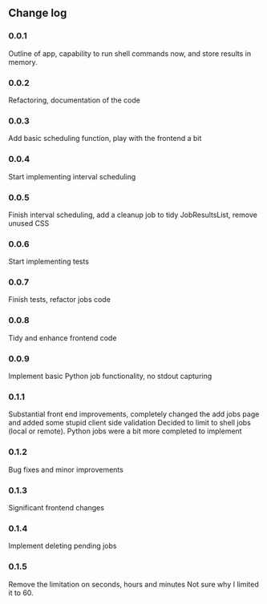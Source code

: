 ## Change log
### 0.0.1
Outline of app, capability to run shell commands now, and store results in memory.

### 0.0.2
Refactoring, documentation of the code 

### 0.0.3
Add basic scheduling function, play with the frontend a bit

### 0.0.4
Start implementing interval scheduling

### 0.0.5 
Finish interval scheduling, add a cleanup job to tidy JobResultsList, remove unused CSS

### 0.0.6
Start implementing tests

### 0.0.7
Finish tests, refactor jobs code

### 0.0.8
Tidy and enhance frontend code

### 0.0.9
Implement basic Python job functionality, no stdout capturing 

### 0.1.1
Substantial front end improvements, completely changed the add jobs page and added some stupid client side validation
Decided to limit to shell jobs (local or remote). Python jobs were a bit more completed to implement 

### 0.1.2
Bug fixes and minor improvements

### 0.1.3
Significant frontend changes

### 0.1.4
Implement deleting pending jobs

### 0.1.5
Remove the limitation on seconds, hours and minutes Not sure why I limited it to 60.